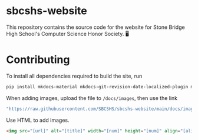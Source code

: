 <!-- @format -->

# sbcshs-website

This repository contains the source code for the website for Stone Bridge High School's Computer Science Honor Society.
:desktop_computer:

# Contributing

To install all dependencies required to build the site, run

```sh
pip install mkdocs-material mkdocs-git-revision-date-localized-plugin mkdocs-glightbox pillow cairosvg
```

When adding images, upload the file to `/docs/images`, then use the link

```sh
"https://raw.githubusercontent.com/SBCSHS/sbcshs-website/main/docs/images/[insert file name]"
```

Use HTML to add images.

<!-- prettier-ignore -->
```html
<img src="[url]" alt="[title]" width="[num]" height="[num]" align="[alignment]" loading="eager"/>
```
